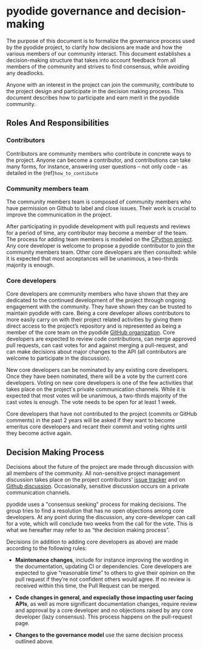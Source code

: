 # pyodide governance and decision-making

The purpose of this document is to formalize the governance process used by the
pyodide project, to clarify how decisions are made and how the various
members of our community interact.
This document establishes a decision-making structure that takes into account
feedback from all members of the community and strives to find consensus, while
avoiding any deadlocks.

Anyone with an interest in the project can join the community, contribute to
the project design and participate in the decision making process. This
document describes how to participate and earn merit in the pyodide community.

## Roles And Responsibilities

### Contributors

Contributors are community members who contribute in concrete ways to the
project. Anyone can become a contributor, and contributions can take many
forms, for instance, answering user questions – not only code – as detailed in
the {ref}`how_to_contibute`

### Community members team

The community members team is composed of community members who have permission on
Github to label and close issues. Their work is
crucial to improve the communication in the project.

After participating in pyodide development with pull requests and reviews for a
period of time, any contributor may become a member of the team.
The process for adding team members is modeled on the [CPython project](
https://devguide.python.org/triaging/#becoming-a-member-of-the-python-triage-team).
Any core developer is welcome to propose a pyodide contributor to join the
community members team. Other core developers are then consulted: while it is expected
that most acceptances will be unanimous, a two-thirds majority is enough.

### Core developers

Core developers are community members who have shown that they are dedicated to
the continued development of the project through ongoing engagement with the
community. They have shown they can be trusted to maintain pyodide with
care. Being a core developer allows contributors to more easily carry on
with their project related activities by giving them direct access to the
project’s repository and is represented as being a member of the core team on the
pyodide [GitHub organization](https://github.com/orgs/pyodide/teams/core/members).
Core developers are expected to review code
contributions, can merge approved pull requests, can cast votes for and against
merging a pull-request, and can make decisions about major changes to the
API (all contributors are welcome to participate in the discussion).

New core developers can be nominated by any existing core developers. Once they
have been nominated, there will be a vote by the current core developers.
Voting on new core developers is one of the few activities that takes place on
the project's private communication channels. While it is expected that most votes
will be unanimous, a two-thirds majority of the cast votes is enough. The vote
needs to be open for at least 1 week.

Core developers that have not contributed to the project (commits or GitHub
comments) in the past 2 years will be asked if they want to become emeritus
core developers and recant their commit and voting rights until they become
active again.


## Decision Making Process

Decisions about the future of the project are made through discussion with all
members of the community. All non-sensitive project management discussion takes
place on the project contributors' [issue
tracker](https://github.com/pyodide/pyodide/issues) and on [Github
discussion](https://github.com/pyodide/pyodide/discussions).
Occasionally, sensitive discussion occurs on a private communication channels.

pyodide uses a "consensus seeking" process for making decisions. The group
tries to find a resolution that has no open objections among core developers.
At any point during the discussion, any core-developer can call for a vote,
which will conclude two weeks from the call for the vote. This is what we
hereafter may refer to as “the decision making process”.

Decisions (in addition to adding core developers as above)
are made according to the following rules:

* **Maintenance changes**, include for
  instance improving the wording in the documentation, updating CI or
  dependencies.  Core developers are expected to give “reasonable time” to
  others to give their opinion on the pull request if they’re not confident
  others would agree. If no review is received within this time, the Pull
  Request can be merged.

* **Code changes in general, and expecially those impacting user facing APIs**,
  as well as more significant documentation changes, require review and
  approval by a core developer and no objections raised by any core developer
  (lazy consensus). This process happens on the pull-request page.

* **Changes to the governance model** use the same decision process outlined
  above.
